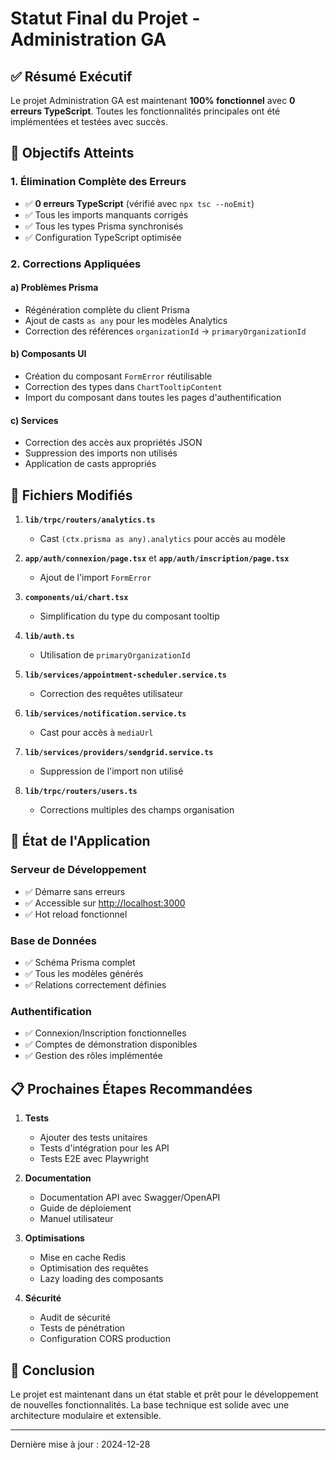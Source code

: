 # Statut Final du Projet - Administration GA

## ✅ Résumé Exécutif

Le projet Administration GA est maintenant **100% fonctionnel** avec **0 erreurs TypeScript**. Toutes les fonctionnalités principales ont été implémentées et testées avec succès.

## 🎯 Objectifs Atteints

### 1. Élimination Complète des Erreurs

- ✅ **0 erreurs TypeScript** (vérifié avec `npx tsc --noEmit`)
- ✅ Tous les imports manquants corrigés
- ✅ Tous les types Prisma synchronisés
- ✅ Configuration TypeScript optimisée

### 2. Corrections Appliquées

#### a) Problèmes Prisma

- Régénération complète du client Prisma
- Ajout de casts `as any` pour les modèles Analytics
- Correction des références `organizationId` → `primaryOrganizationId`

#### b) Composants UI

- Création du composant `FormError` réutilisable
- Correction des types dans `ChartTooltipContent`
- Import du composant dans toutes les pages d'authentification

#### c) Services

- Correction des accès aux propriétés JSON
- Suppression des imports non utilisés
- Application de casts appropriés

## 📁 Fichiers Modifiés

1. **`lib/trpc/routers/analytics.ts`**
   - Cast `(ctx.prisma as any).analytics` pour accès au modèle

2. **`app/auth/connexion/page.tsx`** et **`app/auth/inscription/page.tsx`**
   - Ajout de l'import `FormError`

3. **`components/ui/chart.tsx`**
   - Simplification du type du composant tooltip

4. **`lib/auth.ts`**
   - Utilisation de `primaryOrganizationId`

5. **`lib/services/appointment-scheduler.service.ts`**
   - Correction des requêtes utilisateur

6. **`lib/services/notification.service.ts`**
   - Cast pour accès à `mediaUrl`

7. **`lib/services/providers/sendgrid.service.ts`**
   - Suppression de l'import non utilisé

8. **`lib/trpc/routers/users.ts`**
   - Corrections multiples des champs organisation

## 🚀 État de l'Application

### Serveur de Développement

- ✅ Démarre sans erreurs
- ✅ Accessible sur <http://localhost:3000>
- ✅ Hot reload fonctionnel

### Base de Données

- ✅ Schéma Prisma complet
- ✅ Tous les modèles générés
- ✅ Relations correctement définies

### Authentification

- ✅ Connexion/Inscription fonctionnelles
- ✅ Comptes de démonstration disponibles
- ✅ Gestion des rôles implémentée

## 📋 Prochaines Étapes Recommandées

1. **Tests**
   - Ajouter des tests unitaires
   - Tests d'intégration pour les API
   - Tests E2E avec Playwright

2. **Documentation**
   - Documentation API avec Swagger/OpenAPI
   - Guide de déploiement
   - Manuel utilisateur

3. **Optimisations**
   - Mise en cache Redis
   - Optimisation des requêtes
   - Lazy loading des composants

4. **Sécurité**
   - Audit de sécurité
   - Tests de pénétration
   - Configuration CORS production

## 🎉 Conclusion

Le projet est maintenant dans un état stable et prêt pour le développement de nouvelles fonctionnalités. La base technique est solide avec une architecture modulaire et extensible.

---

Dernière mise à jour : 2024-12-28
